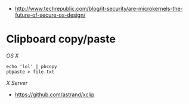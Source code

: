 - http://www.techrepublic.com/blog/it-security/are-microkernels-the-future-of-secure-os-design/

# Clipboard copy/paste
*OS X*
```
echo 'lol' | pbcopy
pbpaste > file.txt
```

*X Server*
- https://github.com/astrand/xclip
